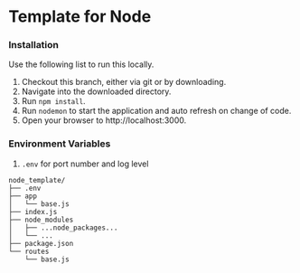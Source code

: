 # Template for Node #

### Installation ###

Use the following list to run this locally.

1. Checkout this branch, either via git or by downloading.
1. Navigate into the downloaded directory.
1. Run `npm install`.
1. Run `nodemon` to start the application and auto refresh on change of code.
1. Open your browser to http://localhost:3000.


### Environment Variables ###
1. `.env` for port number and log level


```
node_template/
├── .env
├── app
│   └── base.js
├── index.js
├── node_modules
│   ├── ...node_packages...
│   └── ...
├── package.json
└── routes
    └── base.js
```



